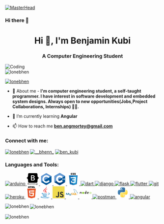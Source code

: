 [![MasterHead](https://www.lambdatest.com/resources/images/news24.gif)](https://lonebhen.io)

### Hi there 👋

<h1 align="center">Hi 👋, I'm Benjamin Kubi</h1>
<h3 align="center">A Computer Engineering Student</h3>
<img align = "right" alt="Coding" src="https://cdn.dribbble.com/users/1059583/screenshots/4171367/coding-freak.gif" width= "600">

<p align="left"> <img src="https://komarev.com/ghpvc/?username=lonebhen&label=Profile%20views&color=0e75b6&style=flat" alt="lonebhen" /> </p>



<p align="left"> <a href="https://twitter.com/lonebhen" target="blank"><img src="https://img.shields.io/twitter/follow/lonebhen?logo=twitter&style=for-the-badge" alt="lonebhen" /></a> </p>

- 🤚 About me - **I'm computer engineering student, a self-taught programmer. I have interest in software development and embedded system designs. Always open to new opportunities(Jobs,Project Collaborations, Internships) 🙋‍♂️.**

- 🌱 I’m currently learning **Angular** 

- 📫 How to reach me **ben.angmortey@gmail.com**

<h3 align="left">Connect with me:</h3>
<p align="left">
<a href="https://twitter.com/lonebhen" target="blank"><img align="center" src="https://raw.githubusercontent.com/rahuldkjain/github-profile-readme-generator/master/src/images/icons/Social/twitter.svg" alt="lonebhen" height="30" width="40" /></a>
<a href="https://instagram.com/__bhenn_" target="blank"><img align="center" src="https://raw.githubusercontent.com/rahuldkjain/github-profile-readme-generator/master/src/images/icons/Social/instagram.svg" alt="__bhenn_" height="30" width="40" /></a>
<a href="https://www.hackerrank.com/ben_kubi" target="blank"><img align="center" src="https://raw.githubusercontent.com/rahuldkjain/github-profile-readme-generator/master/src/images/icons/Social/hackerrank.svg" alt="ben_kubi" height="30" width="40" /></a>
</p>

<h3 align="left">Languages and Tools:</h3>
<p align="left"> <a href="https://www.arduino.cc/" target="_blank" rel="noreferrer"> <img src="https://cdn.worldvectorlogo.com/logos/arduino-1.svg" alt="arduino" width="40" height="40"/> </a> <a href="https://getbootstrap.com" target="_blank" rel="noreferrer"> <img src="https://raw.githubusercontent.com/devicons/devicon/master/icons/bootstrap/bootstrap-plain-wordmark.svg" alt="bootstrap" width="40" height="40"/> </a> <a href="https://www.cprogramming.com/" target="_blank" rel="noreferrer"> <img src="https://raw.githubusercontent.com/devicons/devicon/master/icons/c/c-original.svg" alt="c" width="40" height="40"/> </a>
<a href="https://www.w3schools.com/cpp/" target="_blank" rel="noreferrer"> <img src="https://raw.githubusercontent.com/devicons/devicon/master/icons/cplusplus/cplusplus-original.svg" alt="cplusplus" width="40" height="40"/> </a><a href="https://www.w3schools.com/css/" target="_blank" rel="noreferrer"> <img src="https://raw.githubusercontent.com/devicons/devicon/master/icons/css3/css3-original-wordmark.svg" alt="css3" width="40" height="40"/> </a> <a href="https://dart.dev" target="_blank" rel="noreferrer"> <img src="https://www.vectorlogo.zone/logos/dartlang/dartlang-icon.svg" alt="dart" width="40" height="40"/> </a> <a href="https://www.djangoproject.com/" target="_blank" rel="noreferrer"> <img src="https://cdn.worldvectorlogo.com/logos/django.svg" alt="django" width="40" height="40"/> </a> <a href="https://flask.palletsprojects.com/" target="_blank" rel="noreferrer"> <img src="https://www.vectorlogo.zone/logos/pocoo_flask/pocoo_flask-icon.svg" alt="flask" width="40" height="40"/> </a> <a href="https://flutter.dev" target="_blank" rel="noreferrer"> <img src="https://www.vectorlogo.zone/logos/flutterio/flutterio-icon.svg" alt="flutter" width="40" height="40"/> </a> <a href="https://git-scm.com/" target="_blank" rel="noreferrer"> <img src="https://www.vectorlogo.zone/logos/git-scm/git-scm-icon.svg" alt="git" width="40" height="40"/> </a> <a href="https://heroku.com" target="_blank" rel="noreferrer"> <img src="https://www.vectorlogo.zone/logos/heroku/heroku-icon.svg" alt="heroku" width="40" height="40"/> </a> <a href="https://www.w3.org/html/" target="_blank" rel="noreferrer"> <img src="https://raw.githubusercontent.com/devicons/devicon/master/icons/html5/html5-original-wordmark.svg" alt="html5" width="40" height="40"/> </a> <a href="https://www.java.com" target="_blank" rel="noreferrer"> <img src="https://raw.githubusercontent.com/devicons/devicon/master/icons/java/java-original.svg" alt="java" width="40" height="40"/> </a> <a href="https://developer.mozilla.org/en-US/docs/Web/JavaScript" target="_blank" rel="noreferrer"> <img src="https://raw.githubusercontent.com/devicons/devicon/master/icons/javascript/javascript-original.svg" alt="javascript" width="40" height="40"/> </a> <a href="https://www.mysql.com/" target="_blank" rel="noreferrer"> <img src="https://raw.githubusercontent.com/devicons/devicon/master/icons/mysql/mysql-original-wordmark.svg" alt="mysql" width="40" height="40"/> </a> <a href="https://nodejs.org" target="_blank" rel="noreferrer"> <img src="https://raw.githubusercontent.com/devicons/devicon/master/icons/nodejs/nodejs-original-wordmark.svg" alt="nodejs" width="40" height="40"/> </a> <a href="https://postman.com" target="_blank" rel="noreferrer"> <img src="https://www.vectorlogo.zone/logos/getpostman/getpostman-icon.svg" alt="postman" width="40" height="40"/> </a> <a href="https://www.python.org" target="_blank" rel="noreferrer"> <img src="https://raw.githubusercontent.com/devicons/devicon/master/icons/python/python-original.svg" alt="python" width="40" height="40"/> </a> <a href="https://angular.io/" target="_blank" rel="noreferrer"> <img src="https://angular.io/assets/images/logos/angular/angular.svg" alt="angular" width="40" height="40"/> </a> </p>

<!-- [![Benjamin's GitHub activity graph](https://activity-graph.herokuapp.com/graph?username=lonebhen&&theme=xcode)](https://github.com/lonebhen)
 -->
<p><img align="left" src="https://github-readme-stats.vercel.app/api/top-langs?username=lonebhen&show_icons=true&locale=en&layout=compact&theme=tokyonight" alt="lonebhen" /></p>

<p>&nbsp;<img align="center" src="https://github-readme-stats.vercel.app/api?username=lonebhen&show_icons=true&locale=en&theme=tokyonight" alt="lonebhen" /></p>

<!-- <p><img align="center" src="https://github-readme-streak-stats.herokuapp.com/?user=lonebhen&&theme=tokyonight" alt="lonebhen" /></p> -->

<p><img align="center" src="https://github-readme-streak-stats.herokuapp.com/?user=lonebhen&theme=tokyonight" alt="lonebhen" /></p>
